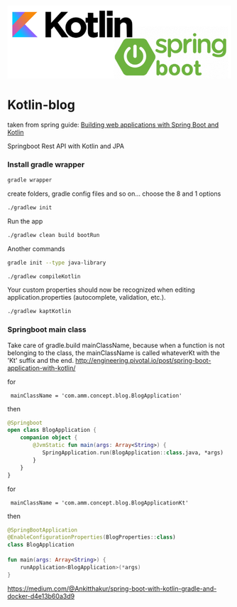 ![Building web applications with Spring Boot and Kotlin](./_media/kotlin-spring-boot.png)

# Kotlin-blog 
taken from spring guide: [Building web applications with Spring Boot and Kotlin](https://spring.io/guides/tutorials/spring-boot-kotlin/)

Springboot Rest API with Kotlin and JPA

### Install gradle wrapper
```bash
gradle wrapper
```
create folders, gradle config files and so on... choose the 8 and 1 options
```bash
./gradlew init
```

Run the app
```bash
./gradlew clean build bootRun
```

Another commands
```bash
gradle init --type java-library
```

```bash
./gradlew compileKotlin
```

Your custom properties should now be recognized when editing application.properties (autocomplete, validation, etc.).
```bash
./gradlew kaptKotlin
```




### Springboot main class
Take care of gradle.build mainClassName, because when a function is not belonging to the class, the mainClassName is called whateverKt with the 'Kt' suffix and the end.
http://engineering.pivotal.io/post/spring-boot-application-with-kotlin/

for 
```properties
 mainClassName = 'com.amm.concept.blog.BlogApplication'
```
then
```kotlin
@Springboot
open class BlogApplication {
    companion object {
        @JvmStatic fun main(args: Array<String>) {
           SpringApplication.run(BlogApplication::class.java, *args)
        }
    }
}
```

for
```properties
 mainClassName = 'com.amm.concept.blog.BlogApplicationKt'
```
then
```kotlin
@SpringBootApplication
@EnableConfigurationProperties(BlogProperties::class)
class BlogApplication

fun main(args: Array<String>) {
    runApplication<BlogApplication>(*args)
}
```

https://medium.com/@Ankitthakur/spring-boot-with-kotlin-gradle-and-docker-d4e13b60a3d9
